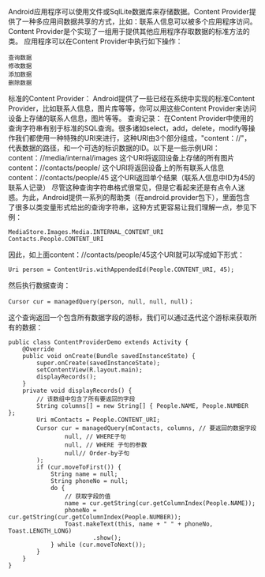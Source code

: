 Android应用程序可以使用文件或SqlLite数据库来存储数据。Content Provider提供了一种多应用间数据共享的方式，比如：联系人信息可以被多个应用程序访问。Content Provider是个实现了一组用于提供其他应用程序存取数据的标准方法的类。
应用程序可以在Content Provider中执行如下操作：
```  
查询数据
修改数据
添加数据
删除数据
```
标准的Content Provider：
Android提供了一些已经在系统中实现的标准Content Provider，比如联系人信息，图片库等等，你可以用这些Content Provider来访问设备上存储的联系人信息，图片等等。
查询记录：
在Content Provider中使用的查询字符串有别于标准的SQL查询。很多诸如select，add，delete，modify等操作我们都使用一种特殊的URI来进行，这种URI由3个部分组成，"content：//"，代表数据的路径，和一个可选的标识数据的ID。以下是一些示例URI：
content：//media/internal/images 这个URI将返回设备上存储的所有图片
content：//contacts/people/ 这个URI将返回设备上的所有联系人信息
content：//contacts/people/45 这个URI返回单个结果（联系人信息中ID为45的联系人记录）
尽管这种查询字符串格式很常见，但是它看起来还是有点令人迷惑。为此，Android提供一系列的帮助类（在android.provider包下），里面包含了很多以类变量形式给出的查询字符串，这种方式更容易让我们理解一点，参见下例：
```  
MediaStore.Images.Media.INTERNAL_CONTENT_URI
Contacts.People.CONTENT_URI
```
因此，如上面content：//contacts/people/45这个URI就可以写成如下形式：
```  
Uri person = ContentUris.withAppendedId(People.CONTENT_URI, 45);
```
然后执行数据查询：
```  
Cursor cur = managedQuery(person, null, null, null)；
```
这个查询返回一个包含所有数据字段的游标，我们可以通过迭代这个游标来获取所有的数据：
```  
public class ContentProviderDemo extends Activity {
	@Override
	public void onCreate(Bundle savedInstanceState) {
		super.onCreate(savedInstanceState);
		setContentView(R.layout.main);
		displayRecords();
	}
	private void displayRecords() {
		// 该数组中包含了所有要返回的字段
		String columns[] = new String[] { People.NAME, People.NUMBER };
		Uri mContacts = People.CONTENT_URI;
		Cursor cur = managedQuery(mContacts, columns, // 要返回的数据字段
				null, // WHERE子句
				null, // WHERE 子句的参数
				null// Order-by子句
		);
		if (cur.moveToFirst()) {
			String name = null;
			String phoneNo = null;
			do {
				// 获取字段的值
				name = cur.getString(cur.getColumnIndex(People.NAME));
				phoneNo = cur.getString(cur.getColumnIndex(People.NUMBER));
				Toast.makeText(this, name + " " + phoneNo, Toast.LENGTH_LONG)
						.show();
			} while (cur.moveToNext());
		}
	}
}
```